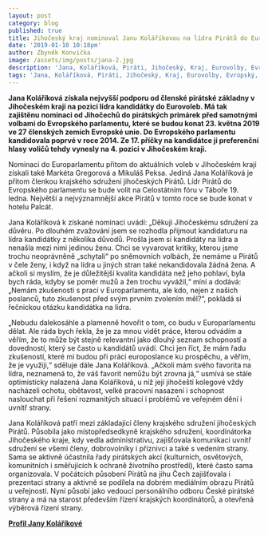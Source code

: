 ```yaml
---
layout: post
category: blog
published: true
title: Jihočeský kraj nominoval Janu Koláříkovou na lídra Pirátů do Eurovoleb
date: '2019-01-10 10:18pm'
author: Zbyněk Konvička
image: /assets/img/posts/jana-2.jpg
description: 'Jana, Koláříková, Piráti, Jihočeský, Kraj, Eurovolby, Evropský, parlament'
tags: 'Jana, Koláříková, Piráti, Jihočeský, Kraj, Eurovolby, Evropský, parlament'
---
```

__Jana Koláříková získala nejvyšší podporu od členské pirátské základny v Jihočeském kraji na pozici lídra kandidátky do Eurovoleb. Má tak zajištěnu nominaci od Jihočechů do pirátských primárek před samotnými volbami do Evropského parlamentu, které se budou konat 23. května 2019 ve 27 členských zemích Evropské unie. Do Evropského parlamentu kandidovala poprvé v roce 2014. Ze 17. příčky na kandidátce ji preferenční hlasy voličů tehdy vynesly na 4. pozici v Jihočeském kraji.__ 

Nominaci do Europarlamentu přitom do aktuálních voleb v Jihočeském kraji získali také Markéta Gregorová a Mikuláš Peksa. Jediná Jana Koláříková je přitom členkou krajského sdružení jihočeských Pirátů. Lídr Pirátů do Evropského parlamentu se bude volit na Celostátním fóru v Táboře 19. ledna. Největší a nejvýznamnější akce Pirátů v tomto roce se bude konat v hotelu Palcát. 

Jana Koláříková k získané nominaci uvádí: „Děkuji Jihočeskému sdružení za důvěru. Po dlouhém zvažování jsem se rozhodla přijmout kandidaturu na lídra kandidátky z několika důvodů. Prošla jsem si kandidáty na lídra a nenašla mezi nimi jedinou ženu. Chci se vyvarovat kritiky, kterou jsme trochu neoprávněně „schytali“ po sněmovních volbách, že nemáme u Pirátů v čele ženy, i když na lídra u jiných stran také nekandidovala žádná žena. A ačkoli si myslím, že je důležitější kvalita kandidáta než jeho pohlaví, byla bych ráda, kdyby se poměr mužů a žen trochu vyvážil,“ míní a dodává: „Nemám zkušenosti s prací v Europarlamentu, ale kdo, nejen z našich poslanců, tuto zkušenost před svým prvním zvolením měl?“, pokládá si řečnickou otázku kandidátka na lídra.

„Nebudu dalekosáhle a plamenně hovořit o tom, co budu v Europarlamentu dělat. Ale ráda bych řekla, že je za mnou vidět práce, kterou odvádím a věřím, že to může být stejně relevantní jako dlouhý seznam schopností a dovedností, který se často u kandidátů uvádí. Chci jen říct, že mám řadu zkušeností, které mi budou při práci europoslance ku prospěchu, a věřím, že je využiji,“ sděluje dále Jana Koláříková. „Ačkoli mám svého favorita na lídra, neznamená to, že váš favorit nemůžu být zrovna já,“ usmívá se stále optimisticky nalazená Jana Koláříková, u níž její jihočeští kolegové vždy nacházeli ochotu, obětavost, velké pracovní nasazení i schopnost naslouchat při řešení rozmanitých situací i problémů ve veřejném dění i uvnitř strany.

Jana Koláříková patří mezi základající členy krajského sdružení jihočeských Pirátů. Působila jako místopředsedkyně krajského sdružení, koordinátorka Jihočeského kraje, kdy vedla administrativu, zajišťovala komunikaci uvnitř sdružení se všemi členy, dobrovolníky i příznivci a také s vedením strany. Sama se aktivně účastnila řady pirátských akcí (kulturních, osvětových, komunitních i směřujících k ochraně životního prostředí), které často sama organizovala. V počátcích působení Pirátů na jihu Čech zajišťovala i prezentaci strany a aktivně se podílela na dobrém mediálním obrazu Pirátů u veřejnosti. Nyní působí jako vedoucí personálního odboru České pirátské strany a má na starost především řízení krajských koordinátorů, a otevřená výběrová řízení strany. 

[**Profil Jany Koláříkové**](https://wiki.pirati.cz/lide/jana_kolarikova)
